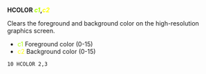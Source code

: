 **HCOLOR <span style="color:#AAFF00;">*c1*</span>,<span style="color:#FFFF00;">*c2*</span>**

Clears the foreground and background color on the high-resolution graphics screen.

- <span style="color:#AAFF00;">c1</span>  Foreground color (0-15)
- <span style="color:#FFFF00;">c2</span>  Background color (0-15)

```ecb2
10 HCOLOR 2,3
```
